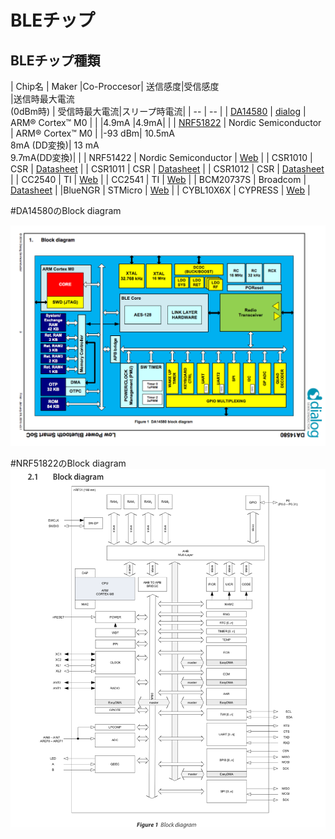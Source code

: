 # BLEチップ

## BLEチップ種類

| Chip名 | Maker |Co-Proccesor| 送信感度|受信感度<br>|送信時最大電流<br>(0dBm時) | 受信時最大電流|スリープ時電流|
| -- | -- |
| [DA14580](http://www.dialog-semiconductor.com/products/bluetooth-smart) | [dialog](http://www.dialog-semiconductor.com/) | ARM® Cortex™ M0 | | |4.9mA |4.9mA| |
| [NRF51822](http://www.nordicsemi.com/eng/Products/Bluetooth-R-low-energy/nRF51822) | Nordic Semiconductor |  ARM® Cortex™ M0 | |-93 dBm| 10.5mA<br>8mA (DD変換)| 13 mA<br>9.7mA(DD変換)| |
| NRF51422 | Nordic Semiconductor | [Web](http://www.nordicsemi.com/eng/Products/ANT/nRF51422) |
| CSR1010 | CSR | [Datasheet](https://www.csrsupport.com/download/39359/CSR1010%20Data%20Sheet%20CS-231985-DS.pdf) |
| CSR1011 | CSR | [Datasheet](https://www.csrsupport.com/download/40289/CSR1010%20Data%20Sheet%20CS-231986-DS.pdf) |
| CSR1012 | CSR | [Datasheet](https://www.csrsupport.com/download/47278/CSR1012%20Data%20Sheet%20CS-238833-DS.pdf) |
| CC2540 | TI | [Web](http://m.tij.co.jp/product/jp/CC2540) |
| CC2541 | TI | [Web](http://m.tij.co.jp/product/jp/CC2541) |
| BCM20737S | Broadcom | [Datasheet](http://www.broadcom.com/collateral/pb/WICED-Sense-PB100.pdf) |
|BlueNGR | STMicro | [Web](http://www.st.com/web/catalog/sense_power/FM1968/CL1976/SC1898/PF258646?ecmp=pf258646_link_emf_jan2014&sc=bluenrg) |
| CYBL10X6X | CYPRESS | [Web](http://japan.cypress.com/?rID=99422 ) |


#DA14580のBlock diagram

![](da14580.png)

#NRF51822のBlock diagram
![](nrf51822.png)






